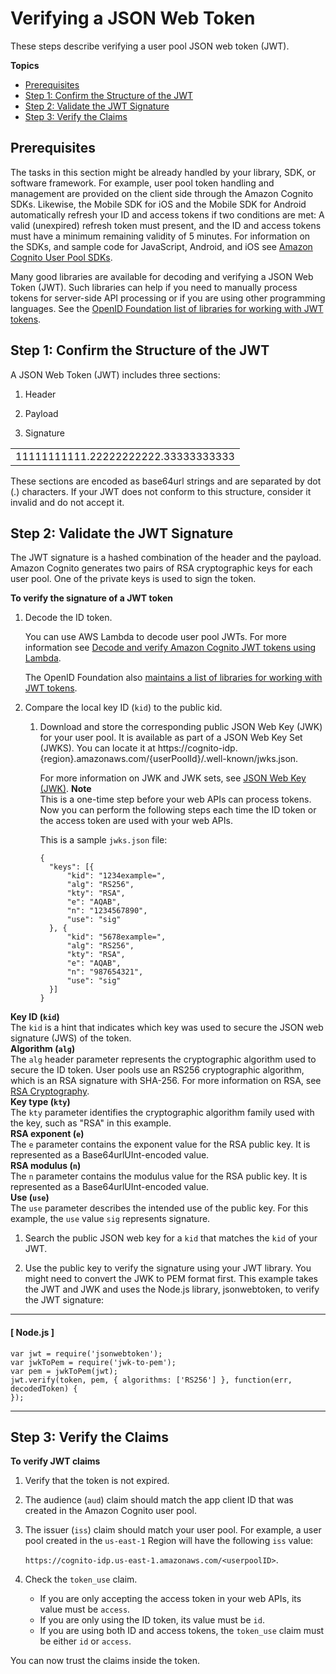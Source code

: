 # Verifying a JSON Web Token<a name="amazon-cognito-user-pools-using-tokens-verifying-a-jwt"></a>

These steps describe verifying a user pool JSON web token \(JWT\)\.

**Topics**
+ [Prerequisites](#amazon-cognito-user-pools-using-tokens-prerequisites)
+ [Step 1: Confirm the Structure of the JWT](#amazon-cognito-user-pools-using-tokens-step-1)
+ [Step 2: Validate the JWT Signature](#amazon-cognito-user-pools-using-tokens-step-2)
+ [Step 3: Verify the Claims](#amazon-cognito-user-pools-using-tokens-step-3)

## Prerequisites<a name="amazon-cognito-user-pools-using-tokens-prerequisites"></a>

The tasks in this section might be already handled by your library, SDK, or software framework\. For example, user pool token handling and management are provided on the client side through the Amazon Cognito SDKs\. Likewise, the Mobile SDK for iOS and the Mobile SDK for Android automatically refresh your ID and access tokens if two conditions are met: A valid \(unexpired\) refresh token must present, and the ID and access tokens must have a minimum remaining validity of 5 minutes\. For information on the SDKs, and sample code for JavaScript, Android, and iOS see [Amazon Cognito User Pool SDKs](https://docs.aws.amazon.com/cognito/latest/developerguide/user-pool-sdk-links.html)\.

Many good libraries are available for decoding and verifying a JSON Web Token \(JWT\)\. Such libraries can help if you need to manually process tokens for server\-side API processing or if you are using other programming languages\. See the [OpenID Foundation list of libraries for working with JWT tokens](http://openid.net/developers/jwt/)\.

## Step 1: Confirm the Structure of the JWT<a name="amazon-cognito-user-pools-using-tokens-step-1"></a>

A JSON Web Token \(JWT\) includes three sections:

1. Header

1. Payload

1. Signature


|  | 
| --- |
|  11111111111\.22222222222\.33333333333  | 

These sections are encoded as base64url strings and are separated by dot \(\.\) characters\. If your JWT does not conform to this structure, consider it invalid and do not accept it\.

## Step 2: Validate the JWT Signature<a name="amazon-cognito-user-pools-using-tokens-step-2"></a>

The JWT signature is a hashed combination of the header and the payload\. Amazon Cognito generates two pairs of RSA cryptographic keys for each user pool\. One of the private keys is used to sign the token\.

**To verify the signature of a JWT token**

1. Decode the ID token\.

   You can use AWS Lambda to decode user pool JWTs\. For more information see [Decode and verify Amazon Cognito JWT tokens using Lambda](https://github.com/awslabs/aws-support-tools/tree/master/Cognito/decode-verify-jwt)\.

   The OpenID Foundation also [maintains a list of libraries for working with JWT tokens](http://openid.net/developers/jwt/)\.

1. Compare the local key ID \(`kid`\) to the public kid\.

   1. Download and store the corresponding public JSON Web Key \(JWK\) for your user pool\. It is available as part of a JSON Web Key Set \(JWKS\)\. You can locate it at https://cognito\-idp\.\{region\}\.amazonaws\.com/\{userPoolId\}/\.well\-known/jwks\.json\.

      For more information on JWK and JWK sets, see [JSON Web Key \(JWK\)](https://tools.ietf.org/html/rfc7517)\.
**Note**  
This is a one\-time step before your web APIs can process tokens\. Now you can perform the following steps each time the ID token or the access token are used with your web APIs\.

      This is a sample `jwks.json` file:

      ```
      {
      	"keys": [{
      		"kid": "1234example=",
      		"alg": "RS256",
      		"kty": "RSA",
      		"e": "AQAB",
      		"n": "1234567890",
      		"use": "sig"
      	}, {
      		"kid": "5678example=",
      		"alg": "RS256",
      		"kty": "RSA",
      		"e": "AQAB",
      		"n": "987654321",
      		"use": "sig"
      	}]
      }
      ```  
**Key ID \(`kid`\)**  
The `kid` is a hint that indicates which key was used to secure the JSON web signature \(JWS\) of the token\.  
**Algorithm \(`alg`\)**  
The `alg` header parameter represents the cryptographic algorithm used to secure the ID token\. User pools use an RS256 cryptographic algorithm, which is an RSA signature with SHA\-256\. For more information on RSA, see [RSA Cryptography](https://tools.ietf.org/html/rfc3447)\.   
**Key type \(`kty`\)**  
The `kty` parameter identifies the cryptographic algorithm family used with the key, such as "RSA" in this example\.  
**RSA exponent \(`e`\)**  
The `e` parameter contains the exponent value for the RSA public key\. It is represented as a Base64urlUInt\-encoded value\.  
**RSA modulus \(`n`\)**  
The `n` parameter contains the modulus value for the RSA public key\. It is represented as a Base64urlUInt\-encoded value\.  
**Use \(`use`\)**  
The `use` parameter describes the intended use of the public key\. For this example, the `use` value `sig` represents signature\.

   1. Search the public JSON web key for a `kid` that matches the `kid` of your JWT\.

1. Use the public key to verify the signature using your JWT library\. You might need to convert the JWK to PEM format first\. This example takes the JWT and JWK and uses the Node\.js library, jsonwebtoken, to verify the JWT signature:

------
#### [ Node\.js ]

   ```
   var jwt = require('jsonwebtoken');
   var jwkToPem = require('jwk-to-pem');
   var pem = jwkToPem(jwt);
   jwt.verify(token, pem, { algorithms: ['RS256'] }, function(err, decodedToken) {
   });
   ```

------

## Step 3: Verify the Claims<a name="amazon-cognito-user-pools-using-tokens-step-3"></a>

**To verify JWT claims**

1. Verify that the token is not expired\.

1. The audience \(`aud`\) claim should match the app client ID that was created in the Amazon Cognito user pool\.

1. The issuer \(`iss`\) claim should match your user pool\. For example, a user pool created in the `us-east-1` Region will have the following `iss` value:

   `https://cognito-idp.us-east-1.amazonaws.com/<userpoolID>`\.

1. Check the `token_use` claim\. 
   + If you are only accepting the access token in your web APIs, its value must be `access`\.
   + If you are only using the ID token, its value must be `id`\.
   + If you are using both ID and access tokens, the `token_use` claim must be either `id` or `access`\.

You can now trust the claims inside the token\.
